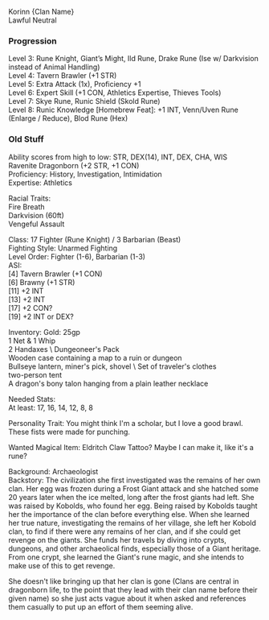 Korinn {Clan Name} \
Lawful Neutral



### Progression
Level 3: Rune Knight, Giant’s Might, Ild Rune, Drake Rune (Ise w/ Darkvision instead of Animal Handling) \
Level 4: Tavern Brawler (+1 STR) \
Level 5: Extra Attack (1x), Proficiency +1 \
Level 6: Expert Skill (+1 CON, Athletics Expertise, Thieves Tools) \
Level 7: Skye Rune, Runic Shield (Skold Rune) \
Level 8: Runic Knowledge \[Homebrew  Feat\]: +1 INT, Venn/Uven Rune (Enlarge / Reduce), Blod Rune (Hex)


### Old Stuff

Ability scores from high to low: STR, DEX(14), INT, DEX, CHA, WIS \
Ravenite Dragonborn (+2 STR, +1 CON) \
Proficiency: History, Investigation, Intimidation \
Expertise: Athletics

Racial Traits: \
Fire Breath \
Darkvision (60ft) \
Vengeful Assault 

Class: 17 Fighter (Rune Knight) / 3 Barbarian (Beast) \
Fighting Style: Unarmed Fighting \
Level Order: Fighter (1-6), Barbarian (1-3) \
ASI: \
[4] Tavern Brawler (+1 CON) \
[6] Brawny (+1 STR) \
[11] +2 INT \
[13] +2 INT \
[17] +2 CON? \
[19] +2 INT or DEX? 

Inventory: 
Gold: 25gp \
1 Net & 1 Whip \
2 Handaxes \ 
Dungeoneer's Pack \
Wooden case containing a map to a ruin or dungeon \
Bullseye lantern, miner's pick, shovel \ 
Set of traveler's clothes \
two-person tent \
A dragon's bony talon hanging from a plain leather necklace

Needed Stats: \
At least: 17, 16, 14, 12, 8, 8

Personality Trait: You might think I'm a scholar, but I love a good brawl. These fists were made for punching. 

Wanted Magical Item: Eldritch Claw Tattoo? Maybe I can make it, like it's a rune?

Background: Archaeologist \
Backstory: The civilization she first investigated was the remains of her own clan. Her egg was frozen during a Frost Giant attack and she hatched some 20 years later when the ice melted, long after the frost giants had left. She was raised by Kobolds, who found her egg. Being raised by Kobolds taught her the importance of the clan before everything else. When she learned her true nature, investigating the remains of her village, she left her Kobold clan, to find if there were any remains of her clan, and if she could get revenge on the giants. She funds her travels by diving into crypts, dungeons, and other archaeolical finds, especially those of a Giant heritage. From one crypt, she learned the Giant's rune magic, and she intends to make use of this to get revenge. 

She doesn't like bringing up that her clan is gone (Clans are central in dragonborn life, to the point that they lead with their clan name before their given name) so she just acts vague about it when asked and references them casually to put up an effort of them seeming alive.
